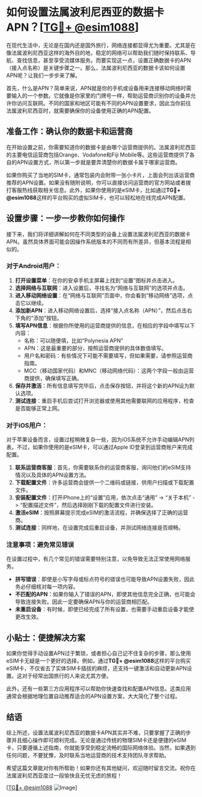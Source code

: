 # 如何设置法属波利尼西亚的数据卡APN？[[TG💪+ @esim1088](https://t.me/s/esim1088)]

在现代生活中，无论是在国内还是国外旅行，网络连接都显得尤为重要。尤其是在像法属波利尼西亚这样的海外目的地，稳定的网络可以帮助我们随时保持联系、导航、查找信息，甚至享受流媒体服务。而要实现这一点，设置正确数据卡的APN（接入点名称）是关键步骤之一。那么，法属波利尼西亚的数据卡该如何设置APN呢？让我们一步步来了解。

首先，什么是APN？简单来说，APN就是你的手机或设备用来连接移动网络时需要输入的一个参数。它就像是你家里的门牌号一样，帮助运营商识别你的设备并允许你访问互联网。不同的国家和地区可能有不同的APN设置要求，因此当你前往法属波利尼西亚时，就需要确保你的设备使用正确的APN配置。

## 准备工作：确认你的数据卡和运营商

在开始设置之前，你需要知道你的数据卡是由哪个运营商提供的。法属波利尼西亚的主要电信运营商包括Orange、Vodafone和Fiji Mobile等。这些运营商提供了各自的APN设置方式，所以第一步就是要弄清楚你的数据卡属于哪家运营商。

如果你购买了当地的SIM卡，通常包装内会附带一张小卡片，上面会列出该运营商推荐的APN设置。如果没有随附说明，你可以直接访问运营商的官方网站或者拨打客服热线获取相关信息。此外，如果你使用的是eSIM卡，比如通过**TG💪+ @esim1088**这样的平台购买的虚拟SIM卡，也可以轻松地在线完成APN配置。

## 设置步骤：一步一步教你如何操作

接下来，我们将详细讲解如何在不同类型的设备上设置法属波利尼西亚的数据卡APN。虽然具体界面可能会因操作系统版本的不同而有所差异，但基本流程是相似的。

### 对于Android用户：

1. **打开设置菜单**：在你的安卓手机主屏幕上找到“设置”图标并点击进入。
2. **选择网络与互联网**：进入设置后，寻找名为“网络与互联网”的选项并点击。
3. **进入移动网络设置**：在“网络与互联网”页面中，你会看到“移动网络”选项，点击它以继续。
4. **添加新APN**：进入移动网络设置后，选择“接入点名称（APN）”，然后点击右下角的“添加”按钮。
5. **填写APN信息**：根据你所使用的运营商提供的信息，在相应的字段中填写以下内容：
   - 名称：可以随便填，比如“Polynesia APN”
   - APN：这是最重要的部分，按照运营商提供的具体数值填写。
   - 用户名和密码：有些情况下可能不需要填写，但如果需要，请参照运营商指南。
   - MCC（移动国家代码）和MNC（移动网络代码）：这两个字段一般由运营商提供，确保填写正确。
6. **保存并激活**：所有信息填写完毕后，点击保存按钮，并将这个新的APN设为默认选项。
7. **测试连接**：重启手机后尝试打开浏览器或使用其他需要联网的应用程序，检查是否能够正常上网。

### 对于iOS用户：

对于苹果设备而言，设置过程稍微复杂一些，因为iOS系统不允许手动编辑APN列表。不过，如果你使用的是eSIM卡，可以通过Apple ID登录到运营商账户来完成配置。

1. **联系运营商客服**：首先，你需要联系你的运营商客服，询问他们的eSIM支持情况以及具体的APN设置方法。
2. **下载配置文件**：许多运营商会提供一个二维码或链接，供用户扫描或下载配置文件。
3. **安装配置文件**：打开iPhone上的“设置”应用，依次点击“通用” -> “关于本机” -> “配置描述文件”，然后选择刚刚下载的配置文件进行安装。
4. **激活eSIM**：按照屏幕提示完成eSIM的激活流程，并确保选择了正确的运营商。
5. **测试连接**：同样地，在设置完成后重启设备，并测试网络连接是否顺畅。

### 注意事项：避免常见错误

在设置过程中，有几个常见的错误需要特别注意，以免导致无法正常使用网络服务。

- **拼写错误**：即使是小写字母或标点符号的错误也可能导致APN设置失败，因此务必仔细核对每一项内容。
- **不匹配的APN**：如果你输入了错误的APN，即使其他信息完全正确，也可能会导致连接失败。因此一定要确保APN与你的运营商相匹配。
- **未重启设备**：有时候，即使已经完成了所有设置，也需要手动重启设备才能使更改生效。

## 小贴士：便捷解决方案

如果你觉得手动设置APN过于繁琐，或者担心自己记不住复杂的步骤，那么使用eSIM卡无疑是一个更好的选择。例如，通过**TG💪+ @esim1088**这样的平台购买eSIM卡，不仅省去了实体SIM卡插拔的麻烦，还支持一键激活和自动更新APN设置。这对于经常出国旅行的人来说尤其方便。

此外，还有一些第三方应用程序可以帮助你快速查找和配置APN信息。这类应用通常会根据地理位置自动推荐适合的APN设置方案，大大简化了整个过程。

## 结语

综上所述，设置法属波利尼西亚的数据卡APN其实并不难，只要掌握了正确的步骤并且细心操作即可顺利完成。无论是通过传统的物理SIM卡还是便捷的eSIM卡，只要遵循上述指南，你就能享受到稳定流畅的国际网络体验。当然，如果遇到任何问题，不要犹豫，及时联系当地运营商的技术支持团队寻求帮助。

希望这篇文章能对你有所帮助！如果你还有其他疑问，欢迎随时留言交流。祝你在法属波利尼西亚度过一段愉快且无忧无虑的旅程！

[[TG💪+ @esim1088](https://t.me/s/esim1088) ![Image](https://i.postimg.cc/4NQfJmqS/Snipaste-2025-05-13-00-14-12.png)]